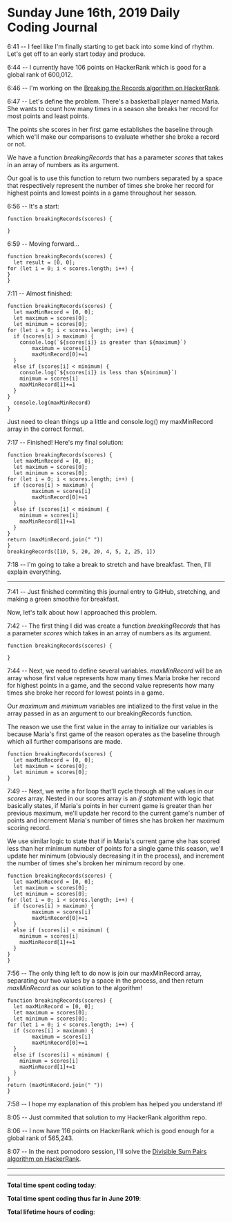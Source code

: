 # Sunday June 16th, 2019 Daily Coding Journal

6:41 -- I feel like I'm finally starting to get back into some kind of rhythm. Let's get off to an early start today and produce.

6:44 -- I currently have 106 points on HackerRank which is good for a global rank of 600,012.

6:46 -- I'm working on the [Breaking the Records algorithm on HackerRank](https://www.hackerrank.com/challenges/breaking-best-and-worst-records/problem).

6:47 -- Let's define the problem. There's a basketball player named Maria. She wants to count how many times in a season she breaks her record for most points and least points.

The points she scores in her first game establishes the baseline through which we'll make our comparisons to evaluate whether she broke a record or not.

We have a function *breakingRecords* that has a parameter *scores* that takes in an array of numbers as its argument.

Our goal is to use this function to return two numbers separated by a space that respectively represent the number of times she broke her record for highest points and lowest points in a game throughout her season.

6:56 -- It's a start:
```
function breakingRecords(scores) {

}
```

6:59 -- Moving forward...
```
function breakingRecords(scores) {
  let result = [0, 0];
for (let i = 0; i < scores.length; i++) {
}
}
```
7:11 -- Almost finished:
```
function breakingRecords(scores) {
  let maxMinRecord = [0, 0];
  let maximum = scores[0];
  let minimum = scores[0];
for (let i = 0; i < scores.length; i++) {
  if (scores[i] > maximum) {
    console.log(`${scores[i]} is greater than ${maximum}`)
        maximum = scores[i]
        maxMinRecord[0]+=1
  }
  else if (scores[i] < minimum) {
    console.log(`${scores[i]} is less than ${minimum}`)
    minimum = scores[i]
    maxMinRecord[1]+=1
  }
}
  console.log(maxMinRecord)
}
```
Just need to clean things up a little and console.log() my maxMinRecord array in the correct format.

7:17 -- Finished! Here's my final solution:
```
function breakingRecords(scores) {
  let maxMinRecord = [0, 0];
  let maximum = scores[0];
  let minimum = scores[0];
for (let i = 0; i < scores.length; i++) {
  if (scores[i] > maximum) {
        maximum = scores[i]
        maxMinRecord[0]+=1
  }
  else if (scores[i] < minimum) {
    minimum = scores[i]
    maxMinRecord[1]+=1
  }
}
return (maxMinRecord.join(" "))
}
breakingRecords([10, 5, 20, 20, 4, 5, 2, 25, 1])
```
7:18 -- I'm going to take a break to stretch and have breakfast. Then, I'll explain everything.
___
7:41 -- Just finished commiting this journal entry to GitHub, stretching, and making a green smoothie for breakfast.

Now, let's talk about how I approached this problem.

7:42 -- The first thing I did was create a function *breakingRecords* that has a parameter *scores* which takes in an array of numbers as its argument.
```
function breakingRecords(scores) {

}
```

7:44 -- Next, we need to define several variables. *maxMinRecord* will be an array whose first value represents how many times Maria broke her record for highest points in a game, and the second value represents how many times she broke her record for lowest points in a game.

Our *maximum* and *minimum* variables are intialized to the first value in the array passed in as an argument to our breakingRecords function.

The reason we use the first value in the array to initialize our variables is because Maria's first game of the reason operates as the baseline through which all further comparisons are made.
```
function breakingRecords(scores) {
  let maxMinRecord = [0, 0];
  let maximum = scores[0];
  let minimum = scores[0];
}
```
7:49 -- Next, we write a for loop that'll cycle through all the values in our *scores* array. Nested in our scores array is an *if statement* with logic that basically states, if Maria's points in her current game is greater than her previous maximum, we'll update her record to the current game's number of points and increment Maria's number of times she has broken her maximum scoring record.

We use similar logic to state that if in Maria's current game she has scored less than her minimum number of points for a single game this season, we'll update her minimum (obviously decreasing it in the process), and increment the number of times she's broken her minimum record by one.
```
function breakingRecords(scores) {
  let maxMinRecord = [0, 0];
  let maximum = scores[0];
  let minimum = scores[0];
for (let i = 0; i < scores.length; i++) {
  if (scores[i] > maximum) {
        maximum = scores[i]
        maxMinRecord[0]+=1
  }
  else if (scores[i] < minimum) {
    minimum = scores[i]
    maxMinRecord[1]+=1
  }
}
}
```
7:56 -- The only thing left to do now is join our maxMinRecord array, separating our two values by a space in the process, and then return *maxMinRecord* as our solution to the algorithm!
```
function breakingRecords(scores) {
  let maxMinRecord = [0, 0];
  let maximum = scores[0];
  let minimum = scores[0];
for (let i = 0; i < scores.length; i++) {
  if (scores[i] > maximum) {
        maximum = scores[i]
        maxMinRecord[0]+=1
  }
  else if (scores[i] < minimum) {
    minimum = scores[i]
    maxMinRecord[1]+=1
  }
}
return (maxMinRecord.join(" "))
}
```
7:58 -- I hope my explanation of this problem has helped you understand it!

8:05 -- Just commited that solution to my HackerRank algorithm repo.

8:06 -- I now have 116 points on HackerRank which is good enough for a global rank of 565,243.

8:07 -- In the next pomodoro session, I'll solve the [Divisible Sum Pairs algorithm on HackerRank](https://www.hackerrank.com/challenges/divisible-sum-pairs/problem).
___
___
**Total time spent coding today**: 

**Total time spent coding thus far in June 2019**: 

**Total lifetime hours of coding**: 